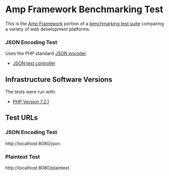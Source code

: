 # Amp Framework Benchmarking Test

This is the [Amp Framework](https://github.com/amphp/amp) portion of a [benchmarking test suite](../) comparing a variety of web development platforms.

### JSON Encoding Test

Uses the PHP standard [JSON encoder](http://www.php.net/manual/en/function.json-encode.php).

* [JSON test controller](server.php)

## Infrastructure Software Versions

The tests were run with:

* [PHP Version 7.2.1](http://www.php.net/)

## Test URLs

### JSON Encoding Test

http://localhost:8080/json

### Plaintext Test

http://localhost:8080/plaintext

